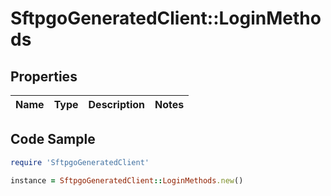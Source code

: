 # SftpgoGeneratedClient::LoginMethods

## Properties

Name | Type | Description | Notes
------------ | ------------- | ------------- | -------------

## Code Sample

```ruby
require 'SftpgoGeneratedClient'

instance = SftpgoGeneratedClient::LoginMethods.new()
```


